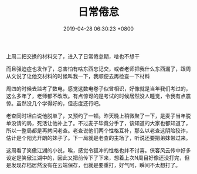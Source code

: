 ﻿---
layout: post
title: 日常倦怠
date: 2019-04-28 06:30:23 +0800
categories: 日记
issue_id: 55
---

上周二把交换的材料交了，进入了日常倦怠期，啥也不想干

而且强迫症也发作了，总害怕有啥东西忘记交，或者老师把我什么东西漏了，跟周从文说了让他交材料的时候叫我一下，我顺便去再检查一下材料

周四的时候去监考了数电，感觉这数电卷子似曾相识，好像就是当年我们考过的，这么多年了，老师都不改改。有点惊讶的是考试的时候居然没人睡觉，令我有点震惊。虽然没几个学得好的，但态度还行吧。

老查同时坦白说他脱单了，又预约了一顿。昨天晚上稍微聚了一下，是麦子当年脱单没请的局，死活让他补上了。不过麦子毕竟分手了，该知道的大家也都知道了，所以一整局都是再拷问老查。老查说他们两个性格互补，那么以老查这阴险狡诈，估计是个阳光开朗的妹子了。下一局就是老查的主场了，听说还要把弟妹带过来。

这周看了笑傲江湖的小说，唉，感觉令狐冲的性格也并不讨喜。侠客风云传中好多设定是笑傲江湖中的，因此又把前传下了下来，想着上次N周目好像还没打完，但是发现存档居然没有在云端保存，也就是要重打，好气阿，瞬间不太想打了。






